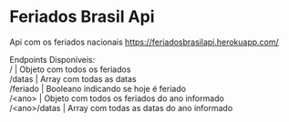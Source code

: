 # Feriados Brasil Api
Api com os feriados nacionais
https://feriadosbrasilapi.herokuapp.com/

Endpoints Disponíveis:<br>
/  |  Objeto com todos os feriados<br>
/datas  |  Array com todas as datas<br>
/feriado  |  Booleano indicando se hoje é feriado<br> 
/\<ano\>  |  Objeto com todos os feriados do ano informado<br>
/\<ano\>/datas  |  Array com todas as datas do ano informado<br>

